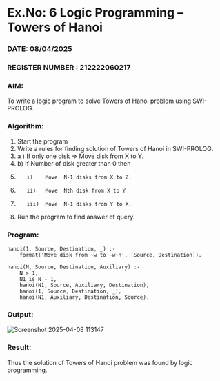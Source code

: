 # Ex.No: 6   Logic Programming – Towers of Hanoi   
### DATE: 08/04/2025                                                                    
### REGISTER NUMBER : 212222060217
### AIM: 
To  write  a logic program  to solve Towers of Hanoi problem  using SWI-PROLOG. 
### Algorithm:
1. Start the program
2.  Write a rules for finding solution of Towers of Hanoi in SWI-PROLOG.
3.  a )	If only one disk  => Move disk from X to Y.
4.  b)	If Number of disk greater than 0 then
5.        i)	Move  N-1 disks from X to Z.
6.        ii)	Move  Nth disk from X to Y
7.        iii)	Move  N-1 disks from Y to X.
8. Run the program  to find answer of  query.

### Program:
```
hanoi(1, Source, Destination, _) :-
    format('Move disk from ~w to ~w~n', [Source, Destination]).

hanoi(N, Source, Destination, Auxiliary) :-
    N > 1,
    N1 is N - 1,
    hanoi(N1, Source, Auxiliary, Destination),
    hanoi(1, Source, Destination, _),
    hanoi(N1, Auxiliary, Destination, Source).

```

### Output:
![Screenshot 2025-04-08 113147](https://github.com/user-attachments/assets/a76e859a-1320-4195-9423-83350ee7ecf2)



### Result:
Thus the solution of Towers of Hanoi problem was found by logic programming.
